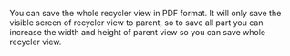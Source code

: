 You can save the whole recycler view in PDF format. It will only save the visible screen of recycler view to parent, so to save all part you can increase the width and height of parent view so you can save whole recycler view.
